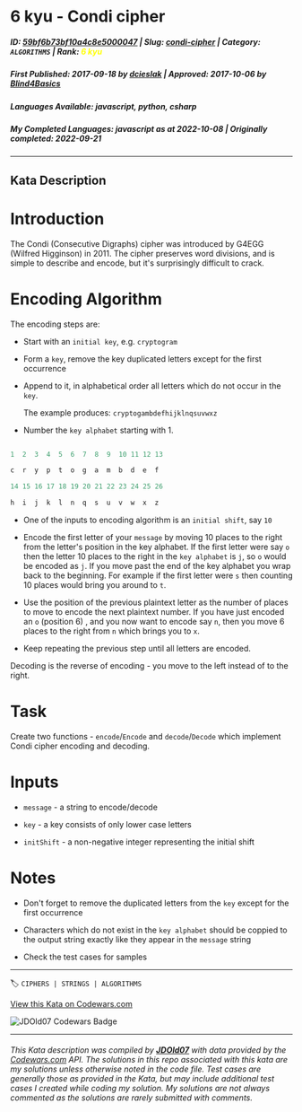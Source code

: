 # 6 kyu - Condi cipher

##### **ID**: [59bf6b73bf10a4c8e5000047](https://www.codewars.com/kata/59bf6b73bf10a4c8e5000047) | **Slug**: [condi-cipher](https://www.codewars.com/kata/59bf6b73bf10a4c8e5000047) | **Category**: `ALGORITHMS` | **Rank**: <span style="color:yellow">6 kyu</span>

##### **First Published**: 2017-09-18 ***by*** [dcieslak](https://www.codewars.com/users/dcieslak) | **Approved**: 2017-10-06 ***by*** [Blind4Basics](https://www.codewars.com/users/Blind4Basics)

##### **Languages Available**: javascript, python, csharp

##### **My Completed Languages**: javascript ***as at*** 2022-10-08 | **Originally completed**: 2022-09-21

---

## Kata Description


# Introduction



The Condi (Consecutive Digraphs) cipher was introduced by G4EGG (Wilfred Higginson) in 2011. The cipher preserves word divisions, and is simple to describe and encode, but it's surprisingly difficult to crack. 



# Encoding Algorithm



The encoding steps are:

- Start with an `initial key`, e.g. `cryptogram`

- Form a `key`, remove the key duplicated letters except for the first occurrence

- Append to it, in alphabetical order all letters which do not occur in the `key`.  

  The example produces: `cryptogambdefhijklnqsuvwxz`

- Number the `key alphabet` starting with 1.

```python

1  2  3  4  5  6  7  8  9  10 11 12 13

c  r  y  p  t  o  g  a  m  b  d  e  f 

14 15 16 17 18 19 20 21 22 23 24 25 26

h  i  j  k  l  n  q  s  u  v  w  x  z

```

- One of the inputs to encoding algorithm is an `initial shift`, say `10`

- Encode the first letter of your `message` by moving 10 places to the right from the letter's position in the key alphabet. If the first letter were say `o` then the letter 10 places to the right in the `key alphabet` is `j`, so `o` would be encoded as `j`. If you move past the end of the key alphabet you wrap back to the beginning. For example if the first letter were `s` then counting 10 places would bring you around to `t`.

- Use the position of the previous plaintext letter as the number of places to move to encode the next plaintext number. If you have just encoded an `o` (position 6) , and you now want to encode say `n`, then you move 6 places to the right from `n` which brings you to `x`.

- Keep repeating the previous step until all letters are encoded.



Decoding is the reverse of encoding - you move to the left instead of to the right.



# Task



Create two functions - `encode`/`Encode` and `decode`/`Decode` which implement Condi cipher encoding and decoding.



# Inputs



- `message` - a string to encode/decode

- `key` - a key consists of only lower case letters

- `initShift` - a non-negative integer representing the initial shift



# Notes

- Don't forget to remove the duplicated letters from the `key` except for the first occurrence 

- Characters which do not exist in the `key alphabet` should be coppied to the output string exactly like they appear in the `message` string

- Check the test cases for samples

---


🏷 `CIPHERS | STRINGS | ALGORITHMS`


[View this Kata on Codewars.com](https://www.codewars.com/kata/59bf6b73bf10a4c8e5000047)

![](https://www.codewars.com/users/jdold07/badges/large "JDOld07 Codewars Badge")

---

###### *This Kata description was compiled by [**JDOld07**](https://tpstech.dev) with data provided by the [Codewars.com](https://www.codewars.com) API.  The solutions in this repo associated with this kata are my solutions unless otherwise noted in the code file.  Test cases are generally those as provided in the Kata, but may include additional test cases I created while coding my solution.  My solutions are not always commented as the solutions are rarely submitted with comments.*
